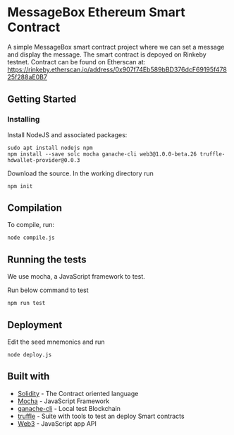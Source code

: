 # MessageBox Ethereum Smart Contract

A simple MessageBox smart contract project where we can set a message and display the message.
The smart contract is depoyed on Rinkeby testnet. Contract can be found on Etherscan at: https://rinkeby.etherscan.io/address/0x907f74Eb589bBD376dcF69195f47825f288aE0B7

## Getting Started

### Installing
Install NodeJS and associated packages:

```
sudo apt install nodejs npm
npm install --save solc mocha ganache-cli web3@1.0.0-beta.26 truffle-hdwallet-provider@0.0.3

```

Download the source. In the working directory run
```
npm init
```

## Compilation

To compile, run:
```
node compile.js
```

## Running the tests
We use mocha, a JavaScript framework to test.

Run below command to test
```
npm run test
```

## Deployment
Edit the seed mnemonics and run
```
node deploy.js
```

## Built with
* [Solidity](https://solidity.readthedocs.io/en/v0.4.0/) - The Contract oriented language
* [Mocha](https://github.com/mochajs/mocha) - JavaScript Framework
* [ganache-cli](https://truffleframework.com/ganache) - Local test Blockchain
* [truffle](https://truffleframework.com/) - Suite with tools to test an deploy Smart contracts
* [Web3](https://github.com/ethereum/wiki/wiki/JavaScript-API) - JavaScript app API

